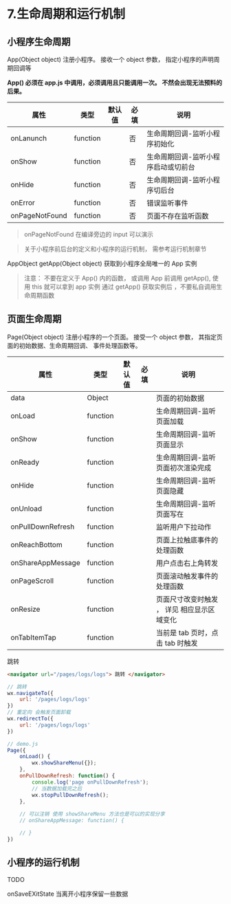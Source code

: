# 7.生命周期和运行机制

## 小程序生命周期	

App(Object object)
注册小程序。 接收一个 object 参数， 指定小程序的声明周期回调等

**App() 必须在 app.js 中调用，必须调用且只能调用一次。 不然会出现无法预料的后果。**

属性 | 类型 | 默认值 | 必填 | 说明
---- | ----- | ----- | ------- | ----------
onLanunch | function |  | 否 | 生命周期回调-监听小程序初始化
onShow | function |  | 否 | 生命周期回调-监听小程序启动或切前台
onHide | function |  | 否 | 生命周期回调-监听小程序切后台
onError | function |  | 否 | 错误监听事件	
onPageNotFound | function |  | 否 | 页面不存在监听函数  

> onPageNotFound 在编译旁边的 input 可以演示

> 关于小程序前后台的定义和小程序的运行机制， 需参考运行机制章节

AppObject getApp(Object object)
获取到小程序全局唯一的 App 实例

> 注意：
> 不要在定义于 App() 内的函数， 或调用 App 前调用	getApp(), 使用 this 就可以拿到 app 实例
> 通过 getApp() 获取实例后 ，不要私自调用生命周期函数

## 页面生命周期
Page(Object object)
注册小程序的一个页面。 接受一个 object 参数， 其指定页面的初始数据、生命周期回调、 事件处理函数等。

属性 | 类型 | 默认值 | 必填 | 说明
---- | ---- | ----- | ----- | -----
data | Object | | | 页面的初始数据
onLoad | function | | | 生命周期回调-监听页面加载
onShow | function | | | 生命周期回调-监听页面显示
onReady | function | | | 生命周期回调-监听页面初次渲染完成
onHide | function | | | 生命周期回调-监听页面隐藏
onUnload | function | | | 生命周期回调-监听页面写在
onPullDownRefresh | function | | | 监听用户下拉动作
onReachBottom | function | | | 页面上拉触底事件的处理函数
onShareAppMessage | function | | | 用户点击右上角转发
onPageScroll | function | | | 页面滚动触发事件的处理函数
onResize | function | | | 页面尺寸改变时触发 ， 详见 相应显示区域变化
onTabItemTap | function | | | 当前是 tab 页时，点击 tab 时触发 

跳转
```html
<navigator url="/pages/logs/logs"> 跳转 </navigator>
```
```js
// 跳转
wx.navigateTo({
	url: '/pages/logs/logs'
})
// 重定向 会触发页面卸载 
wx.redirectTo({
	url: '/pages/logs/logs'
})

```
```js
// demo.js
Page({
	onLoad() {
		wx.showShareMenu({});
	},
	onPullDownRefresh: function() {
		console.log('page onPullDownRefresh');
		// 当数据加载完之后
		wx.stopPullDownRefresh();
	},
	
	// 可以注销 使用 showShareMenu 方法也是可以的实现分享
	// onShareAppMessage: function() {

	// }
})

```

## 小程序的运行机制

TODO 

onSaveEXitState 当离开小程序保留一些数据
